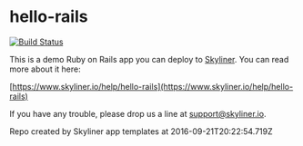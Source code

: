 # hello-rails

[![Build Status](https://travis-ci.org/skylinerhq/hello-rails.svg?branch=master)](https://travis-ci.org/skylinerhq/hello-rails)

This is a demo Ruby on Rails app you can deploy to [Skyliner](https://www.skyliner.io). You can read more about it here:

[https://www.skyliner.io/help/hello-rails](https://www.skyliner.io/help/hello-rails)

If you have any trouble, please drop us a line at [support@skyliner.io](mailto:support@skyliner.io?Subject=Help%20with%20hello-rails).

Repo created by Skyliner app templates at 2016-09-21T20:22:54.719Z